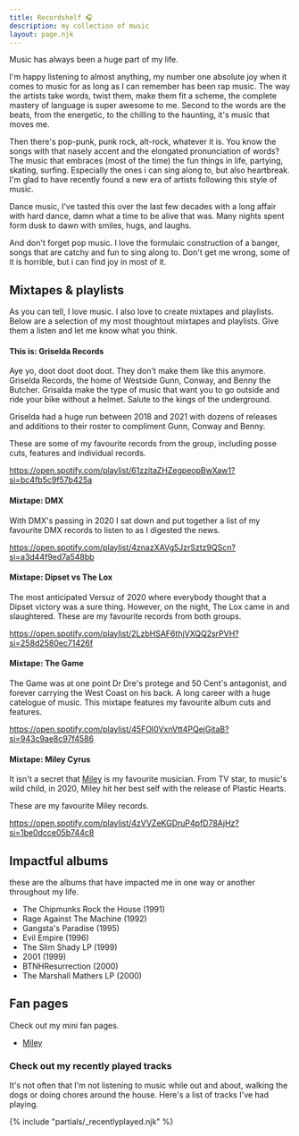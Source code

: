 ```yaml
---
title: Recordshelf 🎧
description: my collection of music
layout: page.njk
---
```


Music has always been a huge part of my life.

I'm happy listening to almost anything, my number one absolute joy when it comes to music for as long as I can remember has been rap music. The way the artists take words, twist them, make them fit a scheme, the complete mastery of language is super awesome to me. Second to the words are the beats, from the energetic, to the chilling to the haunting, it's music that moves me.

Then there's pop-punk, punk rock, alt-rock, whatever it is. You know the songs with that nasely accent and the elongated pronunciation of words? The music that embraces (most of the time) the fun things in life, partying, skating, surfing. Especially the ones i can sing along to, but also heartbreak. I'm glad to have recently found a new era of artists following this style of music.

Dance music, I've tasted this over the last few decades with a long affair with hard dance, damn what a time to be alive that was. Many nights spent form dusk to dawn with smiles, hugs, and laughs.

And don't forget pop music. I love the formulaic construction of a banger, songs that are catchy and fun to sing along to. Don't get me wrong, some of it is horrible, but i can find joy in most of it.

## Mixtapes & playlists

As you can tell, I love music. I also love to create mixtapes and playlists. Below are a selection of my most thoughtout mixtapes and playlists. Give them a listen and let me know what you think.

#### This is: Griselda Records

Aye yo, doot doot doot doot. They don't make them like this anymore. Griselda Records, the home of Westside Gunn, Conway, and Benny the Butcher. Grisalda make the type of music that want you to go outside and ride your bike without a helmet. Salute to the kings of the underground.

Griselda had a huge run between 2018 and 2021 with dozens of releases and additions to their roster to compliment Gunn, Conway and Benny.

These are some of my favourite records from the group, including posse cuts, features and individual records.

https://open.spotify.com/playlist/61zzitaZHZegpeopBwXaw1?si=bc4fb5c9f57b425a

#### Mixtape: DMX

With DMX's passing in 2020 I sat down and put together a list of my favourite DMX records to listen to as I digested the news.

https://open.spotify.com/playlist/4znazXAVg5JzrSztz9QScn?si=a3d44f9ed7a548bb

#### Mixtape: Dipset vs The Lox

The most anticipated Versuz of 2020 where everybody thought that a Dipset victory was a sure thing. However, on the night, The Lox came in and slaughtered. These are my favourite records from both groups.

https://open.spotify.com/playlist/2LzbHSAF6thjVXQQ2srPVH?si=258d2580ec71426f

#### Mixtape: The Game

The Game was at one point Dr Dre's protege and 50 Cent's antagonist, and forever carrying the West Coast on his back. A long career with a huge catelogue of music. This mixtape features my favourite album cuts and features.

https://open.spotify.com/playlist/45FOl0VxnVtt4PQejGitaB?si=943c9ae8c97f4586

#### Mixtape: Miley Cyrus

It isn't a secret that [Miley](https://miley.flamedfury.com) is my favourite musician. From TV star, to music's wild child, in 2020, Miley hit her best self with the release of Plastic Hearts.

These are my favourite Miley records.

https://open.spotify.com/playlist/4zVVZeKGDruP4pfD78AjHz?si=1be0dcce05b744c8

## Impactful albums

these are the albums that have impacted me in one way or another throughout my life.

- The Chipmunks Rock the House (1991)
- Rage Against The Machine (1992)
- Gangsta's Paradise (1995)
- Evil Empire (1996)
- The Slim Shady LP (1999)
- 2001 (1999)
- BTNHResurrection (2000)
- The Marshall Mathers LP (2000)

## Fan pages

Check out my mini fan pages.

- [Miley](https://miley.flamedfury.com)

### Check out my recently played tracks

It's not often that I'm not listening to music while out and about, walking the dogs or doing chores around the house. Here's a list of tracks I've had playing.

{% include "partials/_recentlyplayed.njk" %}
